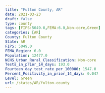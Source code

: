 ```yaml
---
title: "Fulton County, AR"
date: 2021-03-23
draft: false
type: county
tags: [FIPS:5049.0,FEMA:6.0,Non-core,Green]
categories: [AR]
County: Fulton County
State: AR
FIPS: 5049.0
FEMA_Region: 6.0
Population: 12477.0
NCHS_Urban_Rural_Classification: Non-core
Tests_in_prior_14_days: 193.0
Fourteen_day_test_rate_per_100000: 1547.0
Percent_Positivity_in_prior_14_days: 0.047
Level: Green
url: /states/AR/fulton-county
---
```



